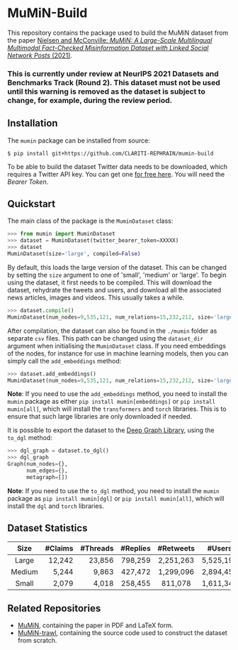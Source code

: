 # MuMiN-Build
This repository contains the package used to build the MuMiN dataset from the
paper [Nielsen and McConville: _MuMiN: A Large-Scale Multilingual Multimodal
Fact-Checked Misinformation Dataset with Linked Social Network Posts_
(2021)](https://openreview.net/forum?id=sOLdMFkQe7).

### This is currently under review at NeurIPS 2021 Datasets and Benchmarks Track (Round 2). This dataset must not be used until this warning is removed as the dataset is subject to change, for example, during the review period.

## Installation
The `mumin` package can be installed from source:
```shell
$ pip install git+https://github.com/CLARITI-REPHRAIN/mumin-build
```

To be able to build the dataset Twitter data needs to be downloaded, which
requires a Twitter API key. You can get one
[for free here](https://developer.twitter.com/en/portal/dashboard). You will
need the _Bearer Token_.


## Quickstart
The main class of the package is the `MuminDataset` class:
```python
>>> from mumin import MuminDataset
>>> dataset = MuminDataset(twitter_bearer_token=XXXXX)
>>> dataset
MuminDataset(size='large', compiled=False)
```

By default, this loads the large version of the dataset. This can be changed by
setting the `size` argument to one of 'small', 'medium' or 'large'. To begin
using the dataset, it first needs to be compiled. This will download the
dataset, rehydrate the tweets and users, and download all the associated news
articles, images and videos. This usually takes a while.
```python
>>> dataset.compile()
MuminDataset(num_nodes=9,535,121, num_relations=15,232,212, size='large', compiled=True)
```

After compilation, the dataset can also be found in the `./mumin` folder as
separate `csv` files. This path can be changed using the `dataset_dir` argument
when initialising the `MuminDataset` class. If you need embeddings of the nodes, for instance for use in machine learning
models, then you can simply call the `add_embeddings` method:
```python
>>> dataset.add_embeddings()
MuminDataset(num_nodes=9,535,121, num_relations=15,232,212, size='large', compiled=True)
```

**Note**: If you need to use the `add_embeddings` method, you need to install
the `mumin` package as either `pip install mumin[embeddings]` or `pip install
mumin[all]`, which will install the `transformers` and `torch` libraries. This
is to ensure that such large libraries are only downloaded if needed.

It is possible to export the dataset to the
[Deep Graph Library](https://www.dgl.ai/), using the `to_dgl` method:
```python
>>> dgl_graph = dataset.to_dgl()
>>> dgl_graph
Graph(num_nodes={},
      num_edges={},
      metagraph=[])
```

**Note**: If you need to use the `to_dgl` method, you need to install the
`mumin` package as `pip install mumin[dgl]` or `pip install mumin[all]`, which
will install the `dgl` and `torch` libraries.


## Dataset Statistics

| Size   | #Claims | #Threads | #Replies  | #Retweets |  #Users    | #Languages | %Misinfo |
| :---:  | ---:    | ---:     | ---:      | :---:     | :---:      | :---:      | :---:    |
| Large  | 12,242  | 23,856   | 798,259   | 2,251,263 | 5,525,194  | 41         | 94.81%   |
| Medium | 5,244   | 9,863    | 427,472   | 1,299,096 | 2,894,456  | 37         | 94.34%   |
| Small  | 2,079   | 4,018	  | 258,455   | 811,078   | 1,611,344  | 35         | 93.20%   |


## Related Repositories
- [MuMiN](https://github.com/CLARITI-REPHRAIN/mumin), containing the
  paper in PDF and LaTeX form.
- [MuMiN-trawl](https://github.com/CLARITI-REPHRAIN/mumin-trawl),
  containing the source code used to construct the dataset from scratch.
